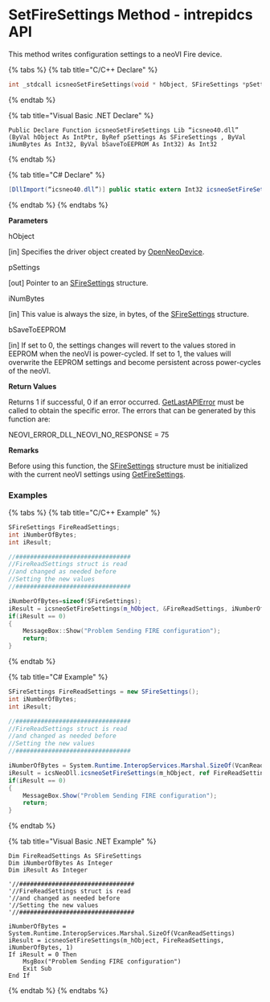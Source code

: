 # SetFireSettings Method - intrepidcs API

This method writes configuration settings to a neoVI Fire device.

{% tabs %}
{% tab title="C/C++ Declare" %}
```cpp
int _stdcall icsneoSetFireSettings(void * hObject, SFireSettings *pSettings, int iNumBytes, int bSaveToEEPROM);
```
{% endtab %}

{% tab title="Visual Basic .NET Declare" %}
```vbnet
Public Declare Function icsneoSetFireSettings Lib “icsneo40.dll” (ByVal hObject As IntPtr, ByRef pSettings As SFireSettings , ByVal iNumBytes As Int32, ByVal bSaveToEEPROM As Int32) As Int32
```
{% endtab %}

{% tab title="C# Declare" %}
```csharp
[DllImport(“icsneo40.dll”)] public static extern Int32 icsneoSetFireSettings(IntPtr hObject, ref SFireSettings pSettings, Int32 iNumBytes, Int32 bSaveToEEPROM);
```
{% endtab %}
{% endtabs %}

**Parameters**

hObject

\[in] Specifies the driver object created by [OpenNeoDevice](../../basic-functions-overview-intrepidcs-api/openneodevice-method-intrepidcs-api.md).

pSettings

\[out] Pointer to an [SFireSettings](../../structures-types-and-defines-overview-intrepidcs-api/setting-structures-overview-intrepidcs-api/sfiresettings-structure.md) structure.

iNumBytes

\[in] This value is always the size, in bytes, of the [SFireSettings](../../structures-types-and-defines-overview-intrepidcs-api/setting-structures-overview-intrepidcs-api/sfiresettings-structure.md) structure.

bSaveToEEPROM

\[in] If set to 0, the settings changes will revert to the values stored in EEPROM when the neoVI is power-cycled. If set to 1, the values will overwrite the EEPROM settings and become persistent across power-cycles of the neoVI.

**Return Values**

Returns 1 if successful, 0 if an error occurred. [GetLastAPIError](../../error-functions-overview-intrepidcs-api/getlastapierror-method-intrepidcs-api.md) must be called to obtain the specific error. The errors that can be generated by this function are:

NEOVI\_ERROR\_DLL\_NEOVI\_NO\_RESPONSE = 75

**Remarks**

Before using this function, the [SFireSettings](../../structures-types-and-defines-overview-intrepidcs-api/setting-structures-overview-intrepidcs-api/sfiresettings-structure.md) structure must be initialized with the current neoVI settings using [GetFireSettings](getfiresettings-method-intrepidcs-api.md).

### Examples

{% tabs %}
{% tab title="C/C++ Example" %}
```cpp
SFireSettings FireReadSettings;
int iNumberOfBytes;
int iResult;

//################################
//FireReadSettings struct is read
//and changed as needed before
//Setting the new values
//################################

iNumberOfBytes=sizeof(SFireSettings);
iResult = icsneoSetFireSettings(m_hObject, &FireReadSettings, iNumberOfBytes, 1);
if(iResult == 0)
{
    MessageBox::Show("Problem Sending FIRE configuration");
    return;
}
```
{% endtab %}

{% tab title="C# Example" %}
```csharp
SFireSettings FireReadSettings = new SFireSettings();
int iNumberOfBytes;
int iResult;

//################################
//FireReadSettings struct is read
//and changed as needed before
//Setting the new values
//################################

iNumberOfBytes = System.Runtime.InteropServices.Marshal.SizeOf(VcanReadSettings);
iResult = icsNeoDll.icsneoSetFireSettings(m_hObject, ref FireReadSettings, iNumberOfBytes, 1);
if(iResult == 0)
{
    MessageBox.Show("Problem Sending FIRE configuration");
    return;
}
```
{% endtab %}

{% tab title="Visual Basic .NET Example" %}
```vbnet
Dim FireReadSettings As SFireSettings
Dim iNumberOfBytes As Integer
Dim iResult As Integer

'//################################
'//FireReadSettings struct is read
'//and changed as needed before
'//Setting the new values
'//################################

iNumberOfBytes = System.Runtime.InteropServices.Marshal.SizeOf(VcanReadSettings)
iResult = icsneoSetFireSettings(m_hObject, FireReadSettings, iNumberOfBytes, 1)
If iResult = 0 Then
    MsgBox("Problem Sending FIRE configuration")
    Exit Sub
End If
```
{% endtab %}
{% endtabs %}
